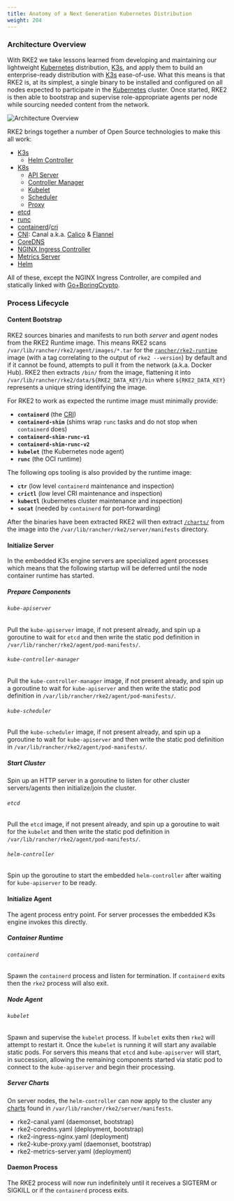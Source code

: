 ```yaml
---
title: Anatomy of a Next Generation Kubernetes Distribution
weight: 204
---
```


### Architecture Overview

With RKE2 we take lessons learned from developing and maintaining our lightweight [Kubernetes][io-kubernetes]
distribution, [K3s][io-k3s], and apply them to build an enterprise-ready distribution with [K3s][io-k3s] ease-of-use.
What this means is that RKE2 is, at its simplest, a single binary to be installed and configured on all nodes expected
to participate in the [Kubernetes][io-kubernetes] cluster. Once started, RKE2 is then able to bootstrap and supervise
role-appropriate agents per node while sourcing needed content from the network.

![Architecture Overview](overview.png "RKE2 Architecture Overview")

RKE2 brings together a number of Open Source technologies to make this all work:

- [K3s][io-k3s]
    - [Helm Controller][gh-helm-controller]
- [K8s][io-kubernetes]
    - [API Server][gh-kube-apiserver]
    - [Controller Manager][gh-kube-controller-manager]
    - [Kubelet][gh-kubelet]
    - [Scheduler][gh-kube-scheduler]
    - [Proxy][gh-kube-proxy]
- [etcd][io-etcd]
- [runc][gh-runc]
- [containerd][io-containerd]/[cri][gh-cri-api]
- [CNI][gh-cni]: Canal a.k.a. [Calico][org-projectcalico] &amp; [Flannel][gh-flannel]
- [CoreDNS][io-coredns]
- [NGINX Ingress Controller][io-ingress-nginx]
- [Metrics Server][gh-metrics-server]
- [Helm][sh-helm]

All of these, except the NGINX Ingress Controller, are compiled and statically linked with [Go+BoringCrypto][gh-goboring].

### Process Lifecycle

#### Content Bootstrap

RKE2 sources binaries and manifests to run both _server_ and _agent_ nodes from the RKE2 Runtime image.
This means RKE2 scans `/var/lib/rancher/rke2/agent/images/*.tar` for the [`rancher/rke2-runtime`](https://hub.docker.com/r/rancher/rke2-runtime/tags)
image (with a tag correlating to the output of `rke2 --version`) by default and if it cannot be found, attempts to pull
it from the network (a.k.a. Docker Hub). RKE2 then extracts `/bin/` from the image, flattening it into
`/var/lib/rancher/rke2/data/${RKE2_DATA_KEY}/bin` where `${RKE2_DATA_KEY}` represents a unique string identifying the
image.

For RKE2 to work as expected the runtime image must minimally provide:

- **`containerd`** (the [CRI][gh-cri-api])
- **`containerd-shim`** (shims wrap `runc` tasks and do not stop when `containerd` does)
- **`containerd-shim-runc-v1`**
- **`containerd-shim-runc-v2`**
- **`kubelet`** (the Kubernetes node agent)
- **`runc`** (the OCI runtime)

The following ops tooling is also provided by the runtime image:

- **`ctr`** (low level `containerd` maintenance and inspection)
- **`crictl`** (low level CRI maintenance and inspection)
- **`kubectl`** (kubernetes cluster maintenance and inspection)
- **`socat`** (needed by `containerd` for port-forwarding)

After the binaries have been extracted RKE2 will then extract [`/charts/`](../charts/) from the image
into the `/var/lib/rancher/rke2/server/manifests` directory.

#### Initialize Server

In the embedded K3s engine servers are specialized agent processes which means that the following startup will be
deferred until the node container runtime has started.

##### Prepare Components

###### `kube-apiserver`

Pull the `kube-apiserver` image, if not present already, and spin up a goroutine to wait for `etcd`
and then write the static pod definition in `/var/lib/rancher/rke2/agent/pod-manifests/`.

###### `kube-controller-manager`

Pull the `kube-controller-manager` image, if not present already, and spin up a goroutine to wait for `kube-apiserver`
and then write the static pod definition in `/var/lib/rancher/rke2/agent/pod-manifests/`.

###### `kube-scheduler`

Pull the `kube-scheduler` image, if not present already, and spin up a goroutine to wait for `kube-apiserver`
and then write the static pod definition in `/var/lib/rancher/rke2/agent/pod-manifests/`.

##### Start Cluster

Spin up an HTTP server in a goroutine to listen for other cluster servers/agents then initialize/join the cluster.

###### `etcd`

Pull the `etcd` image, if not present already, and spin up a goroutine to wait for the `kubelet`
and then write the static pod definition in `/var/lib/rancher/rke2/agent/pod-manifests/`.

###### `helm-controller`

Spin up the goroutine to start the embedded `helm-controller` after waiting for `kube-apiserver` to be ready.

#### Initialize Agent

The agent process entry point. For server processes the embedded K3s engine invokes this directly.

##### Container Runtime

###### `containerd`

Spawn the `containerd` process and listen for termination. If `containerd` exits then the `rke2` process will also exit.

##### Node Agent

###### `kubelet`

Spawn and supervise the `kubelet` process. If `kubelet` exits then `rke2` will attempt to restart it.
Once the `kubelet` is running it will start any available static pods. For servers this means that `etcd`
and `kube-apiserver` will start, in succession, allowing the remaining components started via static pod
to connect to the `kube-apiserver` and begin their processing.

##### Server Charts

On server nodes, the `helm-controller` can now apply to the cluster any [charts](../charts/) found in `/var/lib/rancher/rke2/server/manifests`.

- rke2-canal.yaml (daemonset, bootstrap)
- rke2-coredns.yaml (deployment, bootstrap)
- rke2-ingress-nginx.yaml (deployment)
- rke2-kube-proxy.yaml (daemonset, bootstrap)
- rke2-metrics-server.yaml (deployment)


#### Daemon Process

The RKE2 process will now run indefinitely until it receives a SIGTERM or SIGKILL or if the `containerd` process exits.

[gh-k3s]: <https://github.com/k3s-io/k3s> "K3s - Lightweight Kubernetes"
[io-k3s]: <https://k3s.io> "K3s - Lightweight Kubernetes"
[gh-kubernetes]: <https://github.com/kubernetes/kubernetes> "Production-Grade Container Orchestration"
[io-kubernetes]: <https://kubernetes.io> "Production-Grade Container Orchestration"
[gh-kube-apiserver]: <https://github.com/kubernetes/kubernetes/tree/master/cmd/kube-apiserver> "Kube API Server"
[gh-kube-controller-manager]: <https://github.com/kubernetes/kubernetes/tree/master/cmd/kube-controller-manager> "Kube Controller Manager"
[gh-kube-proxy]: <https://github.com/kubernetes/kubernetes/tree/master/cmd/kube-proxy> "Kube Proxy"
[gh-kube-scheduler]: <https://github.com/kubernetes/kubernetes/tree/master/cmd/kube-scheduler> "Kube Scheduler"
[gh-kubelet]: <https://github.com/kubernetes/kubernetes/tree/master/cmd/kubelet> "Kubelet"
[gh-cri-api]: <https://github.com/kubernetes/cri-api> "Container Runtime Interface"
[gh-containerd]: <https://github.com/containerd/containerd> "An open and reliable container runtime"
[io-containerd]: <https://containerd.io> "An open and reliable container runtime"
[gh-coredns]: <https://github.com/coredns/coredns> "DNS and Service Discovery"
[io-coredns]: <https://coredns.io> "DNS and Service Discovery"
[gh-ingress-nginx]: <https://github.com/kubernetes/ingress-nginx> "NGINX Ingress Controller for Kubernetes"
[io-ingress-nginx]: <https://kubernetes.github.io/ingress-nginx> "NGINX Ingress Controller for Kubernetes"
[gh-metrics-server]: <https://github.com/kubernetes-sigs/metrics-server> "Cluster-wide aggregator of resource usage data"
[org-projectcalico]: <https://docs.projectcalico.org/about/about-calico> "Project Calico"
[gh-flannel]: <https://github.com/coreos/flannel> "A network fabric for containers, designed for Kubernetes"
[gh-etcd]: <https://github.com/etcd-io/etcd> "A distributed, reliable key-value store for the most critical data of a distributed system"
[io-etcd]: <https://etcd.io> "A distributed, reliable key-value store for the most critical data of a distributed system"
[gh-helm]: <https://github.com/helm/helm> "The Kubernetes Package Manager"
[sh-helm]: <https://helm.sh> "The Kubernetes Package Manager"
[gh-helm-controller]: <https://github.com/rancher/helm-controller> "Helm Chart CRD"
[gh-cni]: <https://github.com/containernetworking/cni> "Container Network Interface"
[gh-runc]: <https://github.com/opencontainers/runc> "CLI tool for spawning and running containers according to the OCI specification"
[gh-goboring]: <https://github.com/golang/go/tree/dev.boringcrypto/misc/boring> "Go+BoringCrypto"
